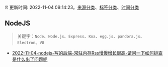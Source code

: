 :alarm_clock: 更新时间: 2022-11-04 09:14:23。[来源分类](../README.md)、[标签分类](../TAGS.md)、[时间分类](../TIMELINE.md)

## NodeJS


> 关键字：`Node`、`Node.js`、`Express`、`Koa`、`egg.js`、`pandora.js`、`Electron`、`V8`



- [2022-11-04-nodejs-写的后端-常驻内存Rss慢慢增长很高-请问一下如何排查是什么出了问题呢](https://www.v2ex.com/t/892698) 